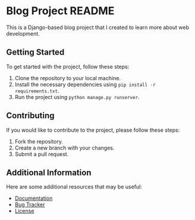 # Blog Project README

This is a Django-based blog project that I created to learn more about web development.

## Getting Started

To get started with the project, follow these steps:

1. Clone the repository to your local machine.
2. Install the necessary dependencies using `pip install -r requirements.txt`.
3. Run the project using `python manage.py runserver`.

## Contributing

If you would like to contribute to the project, please follow these steps:

1. Fork the repository.
2. Create a new branch with your changes.
3. Submit a pull request.

## Additional Information

Here are some additional resources that may be useful:

- [Documentation](https://docs.djangoproject.com/)
- [Bug Tracker](https://github.com/mustafaa828/django_blog/issues)
- [License](https://github.com/mustafaa828/django_blog/blob/main/LICENSE)
